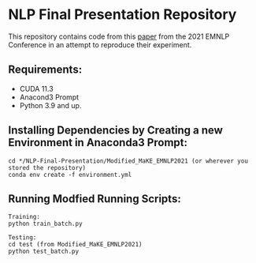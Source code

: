 # NLP Final Presentation Repository
This repository contains code from this [paper](https://arxiv.org/pdf/2010.06196.pdf "paper") from the 2021 EMNLP Conference in an attempt to reproduce their experiment.
## Requirements:
* CUDA 11.3
* Anacond3 Prompt
* Python 3.9 and up.
## Installing Dependencies by Creating a new Environment in Anaconda3 Prompt:
```
cd */NLP-Final-Presentation/Modified_MaKE_EMNLP2021 (or wherever you stored the repository)
conda env create -f environment.yml
```
## Running Modfied Running Scripts:
```
Training: 
python train_batch.py

Testing: 
cd test (from Modified_MaKE_EMNLP2021)
python test_batch.py
```
